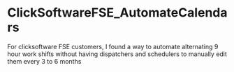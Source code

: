 # ClickSoftwareFSE_AutomateCalendars
For clicksoftware FSE customers, I found a way to automate alternating 9 hour work shifts without having dispatchers and schedulers to manually edit them every 3 to 6 months
